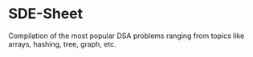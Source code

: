 # SDE-Sheet
Compilation of the most popular DSA problems ranging from topics like arrays, hashing, tree, graph, etc.
